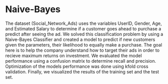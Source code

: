# Naive-Bayes
The dataset (Social_Network_Ads) uses the variables UserID, Gender, Age, and Estimated Salary to determine if a customer goes ahead to purchase a predict after seeing the ad. We solved this classification problem by using a Naive-Bayes Classifier and created a model to predict if new customers given the parameters, their likelihood to equally make a purchase. The goal here is to help the company understand how to target their ads in order to recieve maximum returns on investment. We evaluated the model performance using a confusion matrix to determine recall and precision. Optimization of the models performance was done using kfold cross validation. Finally, we visualized the results of the training set and the test set.
